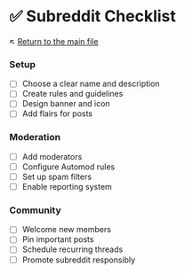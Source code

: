 # ✅ Subreddit Checklist

↖️ [Return to the main file](../README.md)

### Setup
- [ ] Choose a clear name and description
- [ ] Create rules and guidelines
- [ ] Design banner and icon
- [ ] Add flairs for posts

### Moderation
- [ ] Add moderators
- [ ] Configure Automod rules
- [ ] Set up spam filters
- [ ] Enable reporting system

### Community
- [ ] Welcome new members
- [ ] Pin important posts
- [ ] Schedule recurring threads
- [ ] Promote subreddit responsibly
